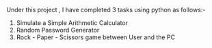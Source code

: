 Under this project , I have completed 3 tasks using python as follows:-
1) Simulate a Simple Arithmetic Calculator
2) Random Password Generator
3) Rock - Paper - Scissors game between User and the PC
